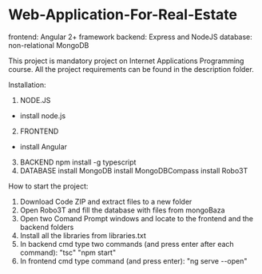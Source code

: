 # Web-Application-For-Real-Estate

frontend: Angular 2+ framework
backend: Express and NodeJS
database: non-relational MongoDB

This project is mandatory project on Internet Applications Programming course.
All the project requirements can be found in the description folder.

Installation:
1. NODE.JS
- install node.js
2. FRONTEND
- install Angular
3. BACKEND
npm install -g typescript
4. DATABASE
install MongoDB
install MongoDBCompass
install Robo3T

How to start the project:
1) Download Code ZIP and extract files to a new folder
2) Open Robo3T and fill the database with files from mongoBaza
3) Open two Comand Prompt windows and locate to the frontend and the backend folders
4) Install all the libraries from libraries.txt
5) In backend cmd type two commands (and press enter after each command):
"tsc"
"npm start"
6) In frontend cmd type command (and press enter): "ng serve --open"
